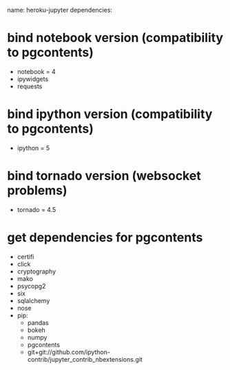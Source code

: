 name: heroku-jupyter
dependencies:
  # bind notebook version (compatibility to pgcontents)
  - notebook = 4
  - ipywidgets
  - requests
  # bind ipython version (compatibility to pgcontents)
  - ipython = 5
  # bind tornado version (websocket problems)
  - tornado = 4.5
  # get dependencies for pgcontents
  - certifi
  - click
  - cryptography 
  - mako
  - psycopg2
  - six
  - sqlalchemy
  - nose
  - pip:
    - pandas
    - bokeh
    - numpy
    - pgcontents
    - git+git://github.com/ipython-contrib/jupyter_contrib_nbextensions.git
